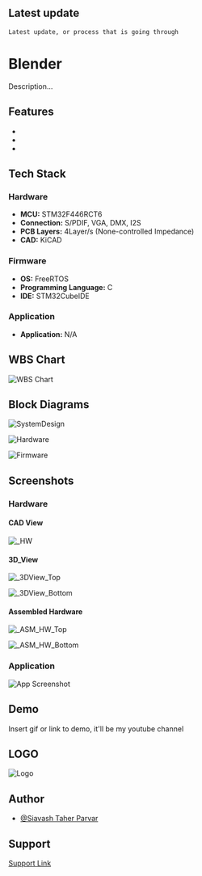 
## Latest update


``
Latest update, or process that is going through
``


# Blender

Description...


## Features

- 
- 
- 


## Tech Stack

### Hardware

- **MCU:** STM32F446RCT6
- **Connection:** S/PDIF, VGA, DMX, I2S
- **PCB Layers:** 4Layer/s (None-controlled Impedance)
- **CAD:** KiCAD

### Firmware

- **OS:** FreeRTOS
- **Programming Language:** C
- **IDE:** STM32CubeIDE

### Application

- **Application:** N/A


## WBS Chart

![WBS Chart](https://github.com/mend0z0)


## Block Diagrams

![SystemDesign](https://github.com/mend0z0)

![Hardware](https://github.com/mend0z0)

![Firmware](https://github.com/mend0z0)


## Screenshots

### Hardware

#### CAD View

![_HW](https://github.com/mend0z0)

#### 3D_View

![_3DView_Top](https://github.com/mend0z0)

![_3DView_Bottom](https://github.com/mend0z0)
 
#### Assembled Hardware

![_ASM_HW_Top](https://github.com/mend0z0)

![_ASM_HW_Bottom](https://github.com/mend0z0)

### Application
![App Screenshot](https://github.com/mend0z0)


## Demo

Insert gif or link to demo, it'll be my youtube channel

## LOGO

![Logo](https://github.com/mend0z0)


## Author

- [@Siavash Taher Parvar](https://www.linkedin.com/in/mend0z0)


## Support

[Support Link](https://github.com/sponsors/mend0z0)

